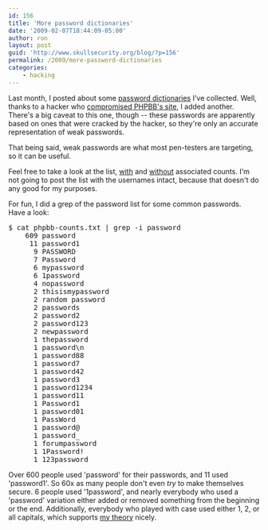 ```yaml
---
id: 156
title: 'More password dictionaries'
date: '2009-02-07T18:44:09-05:00'
author: ron
layout: post
guid: 'http://www.skullsecurity.org/blog/?p=156'
permalink: /2009/more-password-dictionaries
categories:
    - hacking
---
```


Last month, I posted about some <a href='http://www.skullsecurity.org/blog/?p=151'>password dictionaries</a> I've collected. Well, thanks to a hacker who <a href='http://hackedphpbb.blogspot.com/2009/01/place-holder.html'>compromised PHPBB's site</a>, I added another. There's a big caveat to this one, though -- these passwords are apparently based on ones that were cracked by the hacker, so they're only an accurate representation of weak passwords. 
<!--more-->
That being said, weak passwords are what most pen-testers are targeting, so it can be useful. 

Feel free to take a look at the list, <a href='http://www.skullsecurity.org/wiki/images/0/02/Phpbb-counts.txt'>with</a> and <a href='http://www.skullsecurity.org/wiki/images/e/e4/List-phpbb.txt'>without</a> associated counts. I'm not going to post the list with the usernames intact, because that doesn't do any good for my purposes. 

For fun, I did a grep of the password list for some common passwords. Have a look:
<pre>$ cat phpbb-counts.txt | grep -i password
    609 password
     11 password1
      9 PASSWORD
      7 Password
      6 mypassword
      6 1password
      4 nopassword
      2 thisismypassword
      2 random password
      2 passwords
      2 password2
      2 password123
      2 newpassword
      1 thepassword
      1 password\n
      1 password88
      1 password7
      1 password42
      1 password3
      1 password1234
      1 password11
      1 Password1
      1 password01
      1 PassWord
      1 password@
      1 password_
      1 forumpassword
      1 1Password!
      1 123password
</pre>
Over 600 people used 'password' for their passwords, and 11 used 'password1'. So 60x as many people don't even *try* to make themselves secure. 6 people used '1password', and nearly everybody who used a 'password' variation either added or removed something from the beginning or the end. Additionally, everybody who played with case used either 1, 2, or all capitals, which supports <a href='http://seclists.org/nmap-dev/2009/q1/0320.html'>my theory</a> nicely. 
